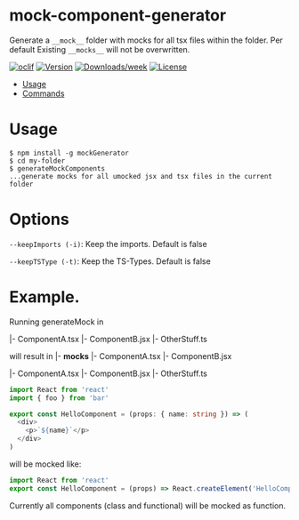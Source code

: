mock-component-generator
=============

Generate a `__mock__` folder with mocks for all tsx files within the folder.
Per default Existing `__mocks__` will not be overwritten.

[![oclif](https://img.shields.io/badge/cli-oclif-brightgreen.svg)](https://oclif.io)
[![Version](https://img.shields.io/npm/v/mockGenerator.svg)](https://npmjs.org/package/mockGenerator)
[![Downloads/week](https://img.shields.io/npm/dw/mockGenerator.svg)](https://npmjs.org/package/mockGenerator)
[![License](https://img.shields.io/npm/l/mockGenerator.svg)](https://github.com/0akl3y/mock-component-generatorr/blob/master/package.json)

<!-- toc -->
* [Usage](#usage)
* [Commands](#commands)
<!-- tocstop -->

# Usage
<!-- usage -->
```sh-session
$ npm install -g mockGenerator
$ cd my-folder
$ generateMockComponents
...generate mocks for all umocked jsx and tsx files in the current folder
```
<!-- usagestop -->

# Options

`--keepImports (-i)`: Keep the imports. Default is false

`--keepTSType (-t)`: Keep the TS-Types. Default is false 

<!-- optionsstop -->

# Example. 

Running generateMock in 

|- ComponentA.tsx
|- ComponentB.jsx
|- OtherStuff.ts

will result in
|- __mocks__
  |- ComponentA.tsx
  |- ComponentB.jsx

|- ComponentA.tsx
|- ComponentB.jsx
|- OtherStuff.ts


```typescript 
import React from 'react'
import { foo } from 'bar'

export const HelloComponent = (props: { name: string }) => (
  <div>
    <p>`${name}`</p>
  </div>
)
```
will be mocked like:

```typescript 
import React from 'react'
export const HelloComponent = (props) => React.createElement('HelloComponent', props)
```

Currently all components (class and functional) will be mocked as function.






